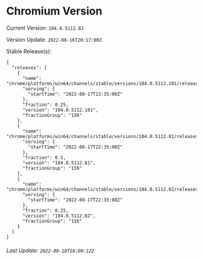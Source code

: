 # Chromium Version

Current Version: `104.0.5112.82`

Version Update: `2022-08-16T20:17:00Z`

Stable Release(s):
```
{
  "releases": [
    {
      "name": "chrome/platforms/win64/channels/stable/versions/104.0.5112.101/releases/1660775700",
      "serving": {
        "startTime": "2022-08-17T22:35:00Z"
      },
      "fraction": 0.25,
      "version": "104.0.5112.101",
      "fractionGroup": "156"
    },
    {
      "name": "chrome/platforms/win64/channels/stable/versions/104.0.5112.81/releases/1660775700",
      "serving": {
        "startTime": "2022-08-17T22:35:00Z"
      },
      "fraction": 0.5,
      "version": "104.0.5112.81",
      "fractionGroup": "156"
    },
    {
      "name": "chrome/platforms/win64/channels/stable/versions/104.0.5112.82/releases/1660775700",
      "serving": {
        "startTime": "2022-08-17T22:35:00Z"
      },
      "fraction": 0.25,
      "version": "104.0.5112.82",
      "fractionGroup": "156"
    }
  ]
}
```

###### Last Update: `2022-08-18T18:00:12Z`

